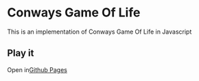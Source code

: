 # Conways Game Of Life
This is an implementation of Conways Game Of Life in Javascript

## Play it
Open in[Github Pages](https://joaquinippolito.github.io/conways-game-of-life/)
